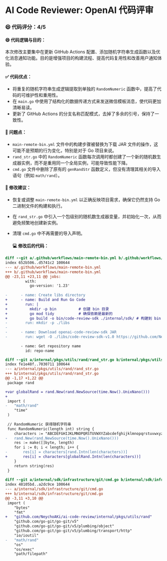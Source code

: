 # AI Code Reviewer: OpenAI 代码评审
### 😄 代码评分：4/5
#### 😄 代码逻辑与目的：
本次修改主要集中在更新 GitHub Actions 配置、添加随机字符串生成函数以及优化消息通知功能。目的是增强项目的构建流程、提高代码复用性和改善用户通知体验。
#### ✅ 代码优点：
- 将重复的随机字符串生成逻辑提取到单独的 `RandomNumeric` 函数中，提高了代码的可维护性和重用性。
- 在 `main.go` 中使用了结构化的数据传递方式来发送微信模板消息，使代码更加清晰易读。
- 更新了 GitHub Actions 的分支名称匹配模式，去掉了多余的引号，保持了一致性。

#### 🤔 问题点：
- `main-remote-bin.yml` 文件中的构建步骤被替换为下载 JAR 文件的操作，这可能不是预期的行为变化，特别是对于 Go 项目来说。
- `rand_str.go` 中的 `RandomNumeric` 函数每次调用时都创建了一个新的随机数生成器实例，而不是重用同一个全局实例，可能导致性能下降。
- `cmd.go` 文件中删除了原有的 `genRandStr` 函数定义，但没有清理其相关的导入语句（例如 `math/rand`）。

#### 🎯 修改建议：
- 恢复或调整 `main-remote-bin.yml` 以正确反映项目需求，确保它仍然支持 Go 二进制文件的构建和执行。
- 在 `rand_str.go` 中引入一个包级别的随机数生成器变量，并初始化一次，从而避免频繁地创建新实例。
- 清理 `cmd.go` 中不再需要的导入声明。

	#### 💻 修改后的代码：
```diff
diff --git a/.github/workflows/main-remote-bin.yml b/.github/workflows/main-remote-bin.yml
index 652b506..d5741c2 100644
--- a/.github/workflows/main-remote-bin.yml
+++ b/.github/workflows/main-remote-bin.yml
@@ -23,11 +23,11 @@ jobs:
         with:
           go-version: '1.23'
 
-      - name: Create libs directory
+      - name: Build and Run Go Code
+        run: |
+          mkdir -p bin          # 创建 bin 目录
+          go mod tidy           # 确保依赖是最新的
+          go build -o bin/code-review-sdk ./internal/sdk/ # 构建到 bin 目录
-        run: mkdir -p ./libs
-
-      - name: Download openai-code-review-sdk JAR
-        run: wget -O ./libs/code-review-sdk-v1.0 https://github.com/NeychoAKi/ai-code-review/releases/download/v1.0/code-review-sdk-v1.0
 
       - name: Get repository name
         id: repo-name

diff --git a/internal/pkgs/utils/rand/rand_str.go b/internal/pkgs/utils/rand/rand_str.go
index fe1e48f..7030711 100644
--- a/internal/pkgs/utils/rand/rand_str.go
+++ b/internal/pkgs/utils/rand/rand_str.go
@@ -1,17 +1,22 @@
 package rand

+var globalRand = rand.New(rand.NewSource(time.Now().UnixNano()))
+
 import (
-	"math/rand"
 	"time"
 )
 
 // RandomNumeric 获得随机字符串
 func RandomNumeric(length int) string {
 	characters := "ABCDEFGHIJKLMNOPQRSTUVWXYZabcdefghijklmnopqrstuvwxyz0123456789"
-	rand.New(rand.NewSource(time.Now().UnixNano()))
 	res := make([]byte, length)
 	for i := 0; i < length; i++ {
-		res[i] = characters[rand.Intn(len(characters))]
+		res[i] = characters[globalRand.Intn(len(characters))]
 	}
 	return string(res)
 }
 
diff --git a/internal/sdk/infrastructure/git/cmd.go b/internal/sdk/infrastructure/git/cmd.go
index 48105bd..a2dc9ce 100644
--- a/internal/sdk/infrastructure/git/cmd.go
+++ b/internal/sdk/infrastructure/git/cmd.go
@@ -3,11 +3,10 @@
 import (
 	"bytes"
 	"fmt"
+	"github.com/NeychoAKi/ai-code-review/internal/pkgs/utils/rand"
 	"github.com/go-git/go-git/v5"
 	"github.com/go-git/go-git/v5/plumbing/object"
 	"github.com/go-git/go-git/v5/plumbing/transport/http"
 	"io/ioutil"
-	"math/rand"
 	"os"
 	"os/exec"
 	"path/filepath"
```